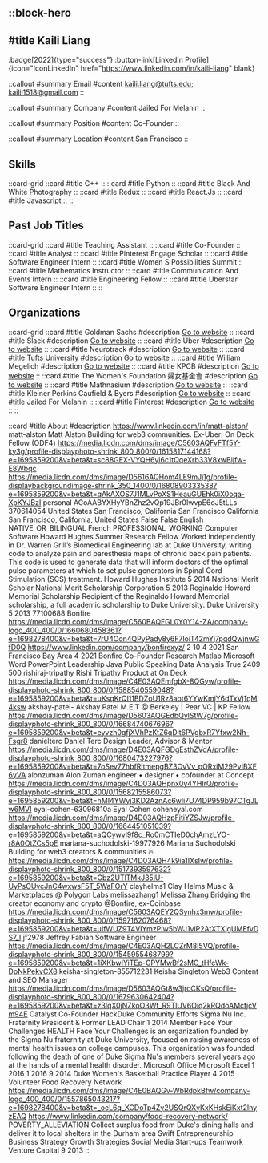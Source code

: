 ::block-hero
---
#title
Kaili Liang
---

:badge[2022]{type="success"}
:button-link[LinkedIn Profile]{icon="IconLinkedIn" href="https://www.linkedin.com/in/kaili-liang" blank}

::callout
#summary
Email
#content
kaili.liang@tufts.edu; kailil1518@gmail.com
::

::callout
#summary
Company
#content
Jailed For Melanin
::

::callout
#summary
Position
#content
Co-Founder
::

::callout
#summary
Location
#content
San Francisco
::

## Skills
::card-grid
::card
#title
C++
::
::card
#title
Python
::
::card
#title
Black And White Photography
::
::card
#title
Redux
::
::card
#title
React.Js
::
::card
#title
Javascript
::
::

## Past Job Titles
::card-grid
::card
#title
Teaching Assistant
::
::card
#title
Co-Founder
::
::card
#title
Analyst
::
::card
#title
Pinterest Engage Scholar
::
::card
#title
Software Engineer Intern
::
::card
#title
Women S Possibilities Summit
::
::card
#title
Mathematics Instructor
::
::card
#title
Communication And Events Intern
::
::card
#title
Engineering Fellow
::
::card
#title
Uberstar Software Engineer Intern
::
::

## Organizations
::card-grid
::card
#title
Goldman Sachs
#description
[Go to website](goldmansachs.com)
::
::card
#title
Slack
#description
[Go to website](slack.com)
::
::card
#title
Uber
#description
[Go to website](uber.com)
::
::card
#title
Neurotrack
#description
[Go to website](neurotrack.com)
::
::card
#title
Tufts University
#description
[Go to website](tufts.edu)
::
::card
#title
William Megelich
#description
[Go to website](pinterest.dk)
::
::card
#title
KPCB
#description
[Go to website](kleinerperkins.com)
::
::card
#title
The Women's Foundation 婦女基金會
#description
[Go to website](twfhk.org)
::
::card
#title
Mathnasium
#description
[Go to website](mathnasium.com)
::
::card
#title
Kleiner Perkins Caufield & Byers
#description
[Go to website](kpcb.com)
::
::card
#title
Jailed For Melanin
::
::card
#title
Pinterest
#description
[Go to website](pinterest.com.au)
::
::

::card
#title
About
#description
https://www.linkedin.com/in/matt-alston/ matt-alston Matt Alston Building for web3 communities. Ex-Uber; On Deck Fellow (ODF4) https://media.licdn.com/dms/image/C5603AQFvFTf5Y-ky3g/profile-displayphoto-shrink_800_800/0/1615817144168?e=1695859200&v=beta&t=sc88GEX-VYQH6yi6c1tQqeXrb33V8xwBijfw-E8Wbqc https://media.licdn.com/dms/image/D5616AQHom4LE9mJj1g/profile-displaybackgroundimage-shrink_350_1400/0/1680890333538?e=1695859200&v=beta&t=qAkAXOS7J1MLvPoXS1HeauGUEhk0iX0oqa-XpKYJBzI personal ACoAABYXHyYBnZhz2vQp19JBr0IwvpE6oJ5tLLs 370614054 United States San Francisco, California San Francisco California San Francisco, California, United States False False English NATIVE_OR_BILINGUAL French PROFESSIONAL_WORKING Computer Software Howard Hughes Summer Research Fellow Worked independently in Dr. Warren Grill’s Biomedical Engineering lab at
Duke University, writing code to analyze pain and paresthesia maps of chronic back pain
patients. This code is used to generate data that will inform doctors of the optimal pulse 
parameters at which to set pulse generators in Spinal Cord Stimulation (SCS) treatment.
 Howard Hughes Institute 5 2014 National Merit Scholar National Merit Scholarship Corporation 5 2013 Reginaldo Howard Memorial Scholarship Recipient of the Reginaldo Howard Memorial scholarship, a full academic scholarship to 
Duke University.
 Duke University 5 2013 77100688 Bonfire https://media.licdn.com/dms/image/C560BAQFGL0Y0Y14-ZA/company-logo_400_400/0/1660680458361?e=1698278400&v=beta&t=7rU4Oon4QPyPady8y6F7loiT42mYj7pqdQwjnwGfD0Q https://www.linkedin.com/company/bonfirexyz/ 2 10 4 2021 San Francisco Bay Area 4 2021 Bonfire Co-Founder Research Matlab Microsoft Word PowerPoint Leadership Java Public Speaking Data Analysis True 2409 500 rishiraj-tripathy Rishi Tripathy Product at On Deck https://media.licdn.com/dms/image/C4E03AQEmfgbX-8QGyw/profile-displayphoto-shrink_800_800/0/1588540559048?e=1695859200&v=beta&t=uKsqKrQl11BDZoU1Rz8abt6YYwKmjY6dTxVj1qM4ksw akshay-patel- Akshay Patel M.E.T @ Berkeley | Pear VC | KP Fellow https://media.licdn.com/dms/image/D5603AQGEdbQylStW7g/profile-displayphoto-shrink_800_800/0/1668474067696?e=1695859200&v=beta&t=eyvzh0gfjXVhPzKtZ6qDit6PVgbxR7Yfxw2Nh-Fsgr8 danielterc Daniel Terc Design Leader, Advisor & Mentor https://media.licdn.com/dms/image/D4E03AQFGDgEsthZVdA/profile-displayphoto-shrink_800_800/0/1680473227976?e=1695859200&v=beta&t=7oSev77hbfRltmepgBZ3OvVv_pORxiM29PvIBXF6yVA alonzuman Alon Zuman engineer • designer • cofounder at Concept https://media.licdn.com/dms/image/C4D03AQHpnx0y4YHIrQ/profile-displayphoto-shrink_800_800/0/1568215586073?e=1695859200&v=beta&t=hMI4YWyj3KD2AznAc6wli7U74DP959b97CTgJLw6MVI eyal-cohen-63096810a Eyal Cohen coheneyal.com https://media.licdn.com/dms/image/D4D03AQHzpFitiYZSJw/profile-displayphoto-shrink_800_800/0/1664451051039?e=1695859200&v=beta&t=aQCywvl9f8c_Ro0mCTIeD0chAmzLYO-r8A0OtZCs5pE mariana-suchodolski-19977926 Mariana Suchodolski Building for web3 creators & communities 🔥 https://media.licdn.com/dms/image/C4D03AQH4k9ia1IXsIw/profile-displayphoto-shrink_800_800/0/1517393597632?e=1695859200&v=beta&t=Cbz2UTlTMkJ35lU-UyPsOUycJnC4wxwsF5T_5WaFOrY clayhelms1 Clay Helms Music & Marketplaces @ Polygon Labs melissazhang1 Melissa Zhang Bridging the creator economy and crypto @Bonfire, ex-Coinbase https://media.licdn.com/dms/image/C5603AQEY2QSynhx3mw/profile-displayphoto-shrink_800_800/0/1597162076468?e=1695859200&v=beta&t=uIfWUZ9T4VIYmzPIw5bWJ1vlP2AtXTXigUMEfvDS7_I jf2978 Jeffrey Fabian Software Engineer https://media.licdn.com/dms/image/C4E03AQH2LCZrM8I5VQ/profile-displayphoto-shrink_800_800/0/1545955468799?e=1695859200&v=beta&t=1iXKbwIYiTEp-GPYMwBf2sMC_tHfcWk-DpNkPekvCX8 keisha-singleton-855712231 Keisha Singleton Web3 Content and SEO Manager https://media.licdn.com/dms/image/D5603AQGt8w3jroCKsQ/profile-displayphoto-shrink_800_800/0/1679630642404?e=1695859200&v=beta&t=z3lqX0jNZkoO3Wt_R9TlUV6Oiq2kRQdoAMctjcVm94E Catalyst Co-Founder HackDuke Community Efforts Sigma Nu Inc. Fraternity President & Former LEAD Chair 1 2014 Member Face Your Challenges HEALTH Face Your Challenges is an organization founded by the Sigma Nu fraternity at Duke University, focused on raising awareness of mental health issues on college campuses. This organization was founded following the death of one of Duke Sigma Nu's members several years ago at the hands of a mental health disorder. Microsoft Office Microsoft Excel 1 2016 1 2016 9 2014 Duke Women's Basketball Practice Player 4 2015 Volunteer Food Recovery Network https://media.licdn.com/dms/image/C4E0BAQGv-WbRdpkBfw/company-logo_400_400/0/1557865043217?e=1698278400&v=beta&t=_oeL6q_XCDoTp4Zy2USQrQXyKxKHskEiKxt2lnyzEAQ https://www.linkedin.com/company/food-recovery-network/ POVERTY_ALLEVIATION Collect surplus food from Duke's dining halls and deliver it to local shelters in the Durham area Swift Entrepreneurship Business Strategy Growth Strategies Social Media Start-ups Teamwork Venture Capital 9 2013
::

